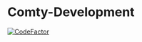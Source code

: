 # Comty-Development
[![CodeFactor](https://www.codefactor.io/repository/github/srgooglo/comty-development/badge?s=d26d9c4b4f23bdf7fdc8209a8088c58841deffc3)](https://www.codefactor.io/repository/github/srgooglo/comty-development)


